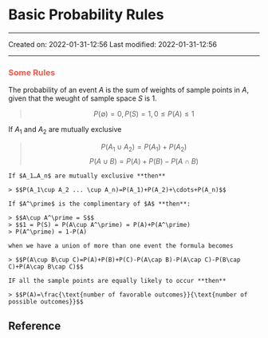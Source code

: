 # Basic Probability Rules
___

Created on: 2022-01-31-12:56
Last modified: 2022-01-31-12:56

___

### <span style="color: #ff5545;text-transform: capitalize;">Some rules</span>
The probability of an event $A$ is the sum of weights of sample points in $A$, given that the weught of sample space $S$ is $1$.

> $$P(\emptyset)=0,\,P(S)=1,\,0\leq P(A) \leq 1$$

If $A_1$ and $A_2$ are mutually exclusive

> $$P(A_1 \cup A_2)=P(A_1)+P(A_2)$$
> $$P(A \cup B) = P(A)+P(B)-P(A\cap B)$$

```ad-definition
If $A_1…A_n$ are mutually exclusive **then**

> $$P(A_1\cup A_2 ... \cup A_n)=P(A_1)+P(A_2)+\cdots+P(A_n)$$
```
```ad-definition
If $A^\prime$ is the complimentary of $A$ **then**:

> $$A\cup A^\prime = S$$
> $$1 = P(S) = P(A\cup A^\prime) = P(A)+P(A^\prime)
> P(A^\prime) = 1-P(A)
```
```ad-definition
when we have a union of more than one event the formula becomes

> $$P(A\cup B\cup C)=P(A)+P(B)+P(C)-P(A\cap B)-P(A\cap C)-P(B\cap C)+P(A\cap B\cap C)$$
```

```ad-note
IF all the sample points are equally likely to occur **then**

> $$P(A)=\frac{\text{number of favorable outcomes}}{\text{number of possible outcomes}}$$
```
## Reference